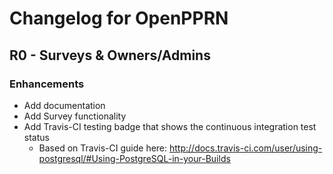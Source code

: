 # Changelog for OpenPPRN


## R0 - Surveys & Owners/Admins

### Enhancements
- Add documentation
- Add Survey functionality
- Add Travis-CI testing badge that shows the continuous integration test status
  - Based on Travis-CI guide here: http://docs.travis-ci.com/user/using-postgresql/#Using-PostgreSQL-in-your-Builds
